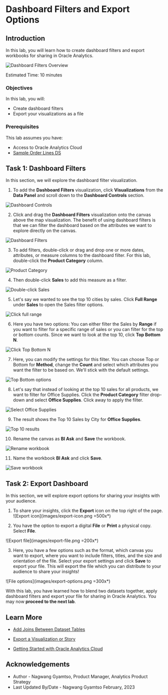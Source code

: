 # Dashboard Filters and Export Options

## Introduction

In this lab, you will learn how to create dashboard filters and export workbooks for sharing in Oracle Analytics.

  ![Dashboard Filters Overview](images/filters-overview.png)

Estimated Time: 10 minutes

### Objectives

In this lab, you will:
* Create dashboard filters
* Export your visualizations as a file

### Prerequisites

This lab assumes you have:
* Access to Oracle Analytics Cloud
* [Sample Order Lines DS](https://objectstorage.us-ashburn-1.oraclecloud.com/p/x4wryiFOjhANhy2yDOy08kMOKKaR_b3jW6KX2Dpbi3cN3QCcdradiPZ7BJBNmtAM/n/idmqvvdwzckf/b/LiveLabs-Files/o/Sample%20Order%20Lines%20DS.xlsx)

## Task 1: Dashboard Filters
In this section, we will explore the dashboard filter visualization.

1. To add the **Dashboard Filters** visualization, click **Visualizations** from the **Data Panel** and scroll down to the **Dashboard Controls** section.

  ![Dashboard Controls](images/dashboard-controls.png)

2. Click and drag the **Dashboard Filters** visualization onto the canvas above the map visualization. The benefit of using dashboard filters is that we can filter the dashboard based on the attributes we want to explore directly on the canvas.

  ![Dashboard Filters](images/drag-dashboard-filters.png)

3. To add filters, double-click or drag and drop one or more dates, attributes, or measure columns to the dashboard filter. For this lab, double-click the **Product Category** column.

  ![Product Category](images/product-category.png)

4. Then double-click **Sales** to add this measure as a filter.

  ![Double-click Sales](images/dc-sales.png)

5. Let's say we wanted to see the top 10 cities by sales. Click **Full Range** under **Sales** to open the Sales filter options.

  ![Click full range](images/full-range.png)

6. Here you have two options: You can either filter the Sales by **Range** if you want to filter for a specific range of sales or you can filter for the top or bottom counts. Since we want to look at the top 10, click **Top Bottom N**.

  ![Click Top Bottom N](images/top-bottom-n.png)

7. Here, you can modify the settings for this filter. You can choose Top or Bottom for **Method**, change the **Count** and select which attributes you want the filter to be based on. We'll stick with the default settings.

  ![Top Bottom options](images/top-bottom-options.png)

8. Let's say that instead of looking at the top 10 sales for all products, we want to filter for Office Supplies. Click the **Product Category** filter drop-down and select **Office Supplies**. Click away to apply the filter.

  ![Select Office Supplies](images/select-office-supplies.png)

9. The result shows the Top 10 Sales by City for **Office Supplies**.

  ![Top 10 results](images/top-ten-results.png)

10. Rename the canvas as **BI Ask** and **Save** the workbook.

  ![Rename workbook](images/rename-save.png)

11. Name the workbook **BI Ask** and click **Save**.

  ![Save workbook](images/save-workbook.png)


## Task 2: Export Dashboard
In this section, we will explore export options for sharing your insights with your audience.

1. To share your insights, click the **Export** icon on the top right of the page.
  ![Export icon](images/export-icon.png =500x*)

2. You have the option to export a digital **File** or **Print** a physical copy. Select **File**.

  ![Export file](images/export-file.png =200x*)

3. Here, you have a few options such as the format, which canvas you want to export, where you want to include filters, titles, and the size and orientation of the file. Select your export settings and click **Save** to export your file. This will export the file which you can distribute to your audience to share your insights!

  ![File options](images/export-options.png =300x*)

With this lab, you have learned how to blend two datasets together, apply dashboard filters and export your file for sharing in Oracle Analytics. You may now **proceed to the next lab**.

## Learn More
* [Add Joins Between Dataset Tables](https://docs.oracle.com/en/cloud/paas/analytics-cloud/acubi/add-joins-dataset-tables.html)

* [Export a Visualization or Story](https://docs.oracle.com/en/cloud/paas/analytics-cloud/acubi/export-visualization.html#GUID-97DE652F-24AD-4C6B-BA2D-E68358595DAD)

* [Getting Started with Oracle Analytics Cloud](https://docs.oracle.com/en/cloud/paas/analytics-cloud/acsgs/what-is-oracle-analytics-cloud.html#GUID-E68C8A55-1342-43BB-93BC-CA24E353D873)


## Acknowledgements
* Author - Nagwang Gyamtso, Product Manager, Analytics Product Strategy
* Last Updated By/Date - Nagwang Gyamtso February, 2023
